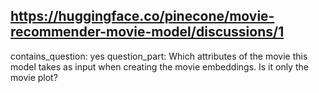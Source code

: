 ## https://huggingface.co/pinecone/movie-recommender-movie-model/discussions/1

contains_question: yes
question_part: Which attributes of the movie this model takes as input when creating the movie embeddings. Is it only the movie plot?